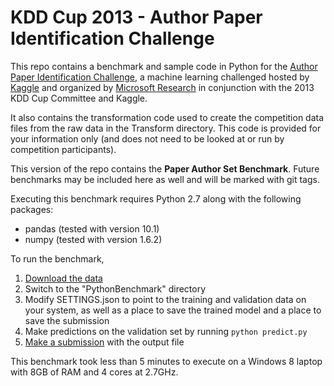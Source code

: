 KDD Cup 2013 - Author Paper Identification Challenge
====================================================

This repo contains a benchmark and sample code in Python for the [Author Paper Identification Challenge](https://www.kaggle.com/c/kdd-cup-2013-author-paper-identification-challenge), a machine learning challenged hosted by [Kaggle](https://www.kaggle.com) and organized by [Microsoft Research](http://research.microsoft.com/) in conjunction with the 2013 KDD Cup Committee and Kaggle.

It also contains the transformation code used to create the competition data files from the raw data in the Transform directory. This code is provided for your information only (and does not need to be looked at or run by competition participants).

This version of the repo contains the **Paper Author Set Benchmark**. Future benchmarks may be included here as well and will be marked with git tags.

Executing this benchmark requires Python 2.7 along with the following packages:

 - pandas (tested with version 10.1)
 - numpy (tested with version 1.6.2)

To run the benchmark,

1. [Download the data](https://www.kaggle.com/c/kdd-cup-2013-author-paper-identification-challenge/data)
2. Switch to the "PythonBenchmark" directory
3. Modify SETTINGS.json to point to the training and validation data on your system, as well as a place to save the trained model and a place to save the submission
4. Make predictions on the validation set by running `python predict.py`
5. [Make a submission](https://www.kaggle.com/c/kdd-cup-2013-author-paper-identification-challenge/team/select) with the output file

This benchmark took less than 5 minutes to execute on a Windows 8 laptop with 8GB of RAM and 4 cores at 2.7GHz.